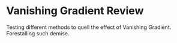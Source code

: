 # Vanishing Gradient Review
Testing different methods to quell the effect of Vanishing Gradient. Forestalling such demise.
